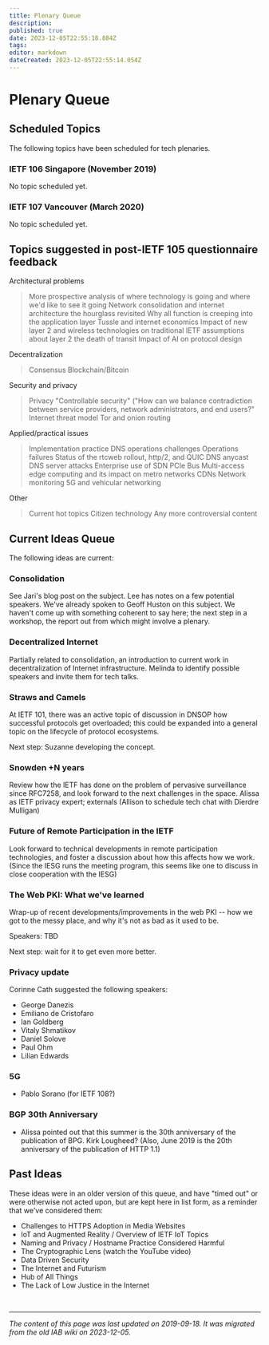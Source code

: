 ```yaml
---
title: Plenary Queue
description: 
published: true
date: 2023-12-05T22:55:18.884Z
tags: 
editor: markdown
dateCreated: 2023-12-05T22:55:14.054Z
---
```


# Plenary Queue

## Scheduled Topics
The following topics have been scheduled for tech plenaries.

### IETF 106 Singapore (November 2019)
No topic scheduled yet.

### IETF 107 Vancouver (March 2020)
No topic scheduled yet.

## Topics suggested in post-IETF 105 questionnaire feedback
Architectural problems

>  More prospective analysis of where technology is going and where we'd like to see it going
>  Network consolidation and internet architecture
>  the hourglass revisited
>  Why all function is creeping into the application layer
>  Tussle and internet economics
>  Impact of new layer 2 and wireless technologies on traditional IETF assumptions about layer 2
>  the death of transit
>  Impact of AI on protocol design

Decentralization

>  Consensus
>  Blockchain/Bitcoin

Security and privacy

>  Privacy
>  "Controllable security" ("How can we balance contradiction between service providers, network administrators, and end users?"
>  Internet threat model
>  Tor and onion routing

Applied/practical issues
> 
>  Implementation practice
>  DNS operations challenges
>  Operations failures
>  Status of the rtcweb rollout, http/2, and QUIC
>  DNS anycast
>  DNS server attacks
>  Enterprise use of SDN
>  PCIe Bus
>  Multi-access edge computing and its impact on metro networks
>  CDNs
>  Network monitoring
>  5G and vehicular networking

Other
> 
>  Current hot topics
>  Citizen technology
>  Any more controversial content

## Current Ideas Queue
The following ideas are current:

### Consolidation
See Jari's blog post on the subject. Lee has notes on a few potential speakers. We've already spoken to Geoff Huston on this subject. We haven't come up with something coherent to say here; the next step in a workshop, the report out from which might involve a plenary.

### Decentralized Internet
Partially related to consolidation, an introduction to current work in decentralization of Internet infrastructure. Melinda to identify possible speakers and invite them for tech talks.

### Straws and Camels
At IETF 101, there was an active topic of discussion in DNSOP how successful protocols get overloaded; this could be expanded into a general topic on the lifecycle of protocol ecosystems.

Next step: Suzanne developing the concept.

### Snowden +N years
Review how the IETF has done on the problem of pervasive surveillance since RFC7258, and look forward to the next challenges in the space. Alissa as IETF privacy expert; externals (Allison to schedule tech chat with Dierdre Mulligan)

### Future of Remote Participation in the IETF
Look forward to technical developments in remote participation technologies, and foster a discussion about how this affects how we work. (Since the IESG runs the meeting program, this seems like one to discuss in close cooperation with the IESG)

### The Web PKI: What we've learned
Wrap-up of recent developments/improvements in the web PKI -- how we got to the messy place, and why it's not as bad as it used to be.

Speakers: TBD

Next step: wait for it to get even more better.

### Privacy update
Corinne Cath suggested the following speakers:

- George Danezis
- Emiliano de Cristofaro
- Ian Goldberg
- Vitaly Shmatikov
- Daniel Solove
- Paul Ohm
- Lilian Edwards

### 5G
- Pablo Sorano (for IETF 108?)

### BGP 30th Anniversary
- Alissa pointed out that this summer is the 30th anniversary of the publication of BPG. Kirk Lougheed? (Also, June 2019 is the 20th anniversary of the publication of HTTP 1.1)

## Past Ideas
These ideas were in an older version of this queue, and have "timed out" or were otherwise not acted upon, but are kept here in list form, as a reminder that we've considered them:

- Challenges to HTTPS Adoption in Media Websites
- IoT and Augmented Reality / Overview of IETF IoT Topics
- Naming and Privacy / Hostname Practice Considered Harmful
- The Cryptographic Lens (watch the YouTube video)
- Data Driven Security
- The Internet and Futurism
- Hub of All Things
- The Lack of Low Justice in the Internet

&nbsp;
&nbsp;
&nbsp;

---

*The content of this page was last updated on 2019-09-18. It was migrated from the old IAB wiki on 2023-12-05.*